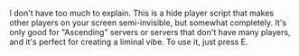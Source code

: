 I don't have too much to explain. This is a hide player script that makes other players on your screen semi-invisible, but somewhat completely. It's only good for "Ascending" servers or servers that don't have many players, and it's perfect for creating a liminal vibe. To use it, just press E.

